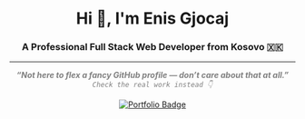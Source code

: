 <h1 align="center">Hi 👋, I'm Enis Gjocaj</h1>
<h3 align="center">A Professional Full Stack Web Developer from Kosovo 🇽🇰</h3>

<hr>

<div align="center">
  <sub>
    <p style="font-style: italic; font-size: 14px; color: gray;">
      <strong>“Not here to flex a fancy GitHub profile — don’t care about that at all.”</strong><br>
      <span style="font-family: monospace; font-size: 12px;">Check the real work instead 👇</span>
    </p>
  </sub>
  <a href="https://enisgjocaj.pro" target="_blank" rel="noopener noreferrer">
    <img src="https://img.shields.io/badge/Visit-My%20Portfolio-121212?style=for-the-badge&logo=firefox&logoColor=white" alt="Portfolio Badge" />
  </a>
</div>


<!--
<p align="center">
  <img src="https://komarev.com/ghpvc/?username=enisgjocaj&label=Profile%20views&color=0e75b6&style=flat" alt="enisgjocaj" />
  <a href="https://wakatime.com/@bbdb98a1-9900-438b-b775-aaa803be34f1"><img src="https://wakatime.com/badge/user/bbdb98a1-9900-438b-b775-aaa803be34f1.svg" alt="Total time coded since Sep 23 2024" /></a>
</p>

---

### 🚀 About Me:
- <img src="https://dolphinstech.eu/images/3.png" width="90"/> I’m currently working at **Dolphins Group**
- 🌱 I’m currently mastering **Next.js 14 and Svelte**
- 🌱 I’m currently learning **Go , Laravel and Astro**
- 👯 I’m looking to collaborate on **web and programming projects**
- 🤝 I’m open to help with **projects, code, and more**
- 👨‍💻 All of my projects are available [here](#) 
- 💬 Ask me about **React, Django, Python, Node, TypeScript**
- 📫 How to reach me: **enisg1489@gmail.com**
- 📄 Website **[enisgjocaj.pro](#)**
- 

---

### 🌐 Connect with Me:
[![Mail](https://img.shields.io/badge/Email-D14836?style=for-the-badge&logo=gmail&logoColor=white)](enisg1489@gmail.com)
[![GitHub](https://img.shields.io/badge/GitHub-%23181717.svg?style=for-the-badge&logo=github&logoColor=white)](https://github.com/EnisGjocaj)
[![LinkedIn](https://img.shields.io/badge/LinkedIn-%230077B5.svg?style=for-the-badge&logo=linkedin&logoColor=white)](https://www.linkedin.com/in/enis-gjocaj-996784292/)


---

### 🛠️ Technologies and Tools

![HTML5](https://img.shields.io/badge/html5-%23E34F26.svg?style=for-the-badge&logo=html5&logoColor=white)
![CSS3](https://img.shields.io/badge/css3-%231572B6.svg?style=for-the-badge&logo=css3&logoColor=white)
![JavaScript](https://img.shields.io/badge/javascript-%23F7DF1E.svg?style=for-the-badge&logo=javascript&logoColor=black)
![SASS](https://img.shields.io/badge/sass-%23CC6699.svg?style=for-the-badge&logo=sass&logoColor=white)
![TypeScript](https://img.shields.io/badge/typescript-%23007ACC.svg?style=for-the-badge&logo=typescript&logoColor=white)
![React](https://img.shields.io/badge/react-%2361DAFB.svg?style=for-the-badge&logo=react&logoColor=black)
![Laravel](https://img.shields.io/badge/laravel-%23FF2D20.svg?style=for-the-badge&logo=laravel&logoColor=white)
![PHP](https://img.shields.io/badge/php-%23777BB4.svg?style=for-the-badge&logo=php&logoColor=white)
![Flutter](https://img.shields.io/badge/flutter-%2302569B.svg?style=for-the-badge&logo=flutter&logoColor=white)
![Dart](https://img.shields.io/badge/dart-%230175C2.svg?style=for-the-badge&logo=dart&logoColor=white)
![TailwindCSS](https://img.shields.io/badge/tailwindcss-%2338B2AC.svg?style=for-the-badge&logo=tailwind-css&logoColor=white)
![Bootstrap](https://img.shields.io/badge/bootstrap-%23563D7C.svg?style=for-the-badge&logo=bootstrap&logoColor=white)
![Node.js](https://img.shields.io/badge/node.js-%23339933.svg?style=for-the-badge&logo=node.js&logoColor=white)
![Python](https://img.shields.io/badge/python-%233776AB.svg?style=for-the-badge&logo=python&logoColor=white)
![Django](https://img.shields.io/badge/django-%23092E20.svg?style=for-the-badge&logo=django&logoColor=white)
![Next.js](https://img.shields.io/badge/next.js-%23000000.svg?style=for-the-badge&logo=next.js&logoColor=white)
![Svelte](https://img.shields.io/badge/svelte-%23FF3E00.svg?style=for-the-badge&logo=svelte&logoColor=white)
![Express.js](https://img.shields.io/badge/express.js-%23404d59.svg?style=for-the-badge&logo=express&logoColor=white)
![Electron](https://img.shields.io/badge/electron-%2347848F.svg?style=for-the-badge&logo=electron&logoColor=white)
![Prisma](https://img.shields.io/badge/prisma-%232D3748.svg?style=for-the-badge&logo=prisma&logoColor=white)
![MySQL](https://img.shields.io/badge/mysql-%234479A1.svg?style=for-the-badge&logo=mysql&logoColor=white)
![PostgreSQL](https://img.shields.io/badge/postgresql-%23336791.svg?style=for-the-badge&logo=postgresql&logoColor=white)
![Supabase](https://img.shields.io/badge/supabase-%23000000.svg?style=for-the-badge&logo=supabase&logoColor=white)
![Firebase](https://img.shields.io/badge/firebase-%23FFCA28.svg?style=for-the-badge&logo=firebase&logoColor=black)
![tRPC](https://img.shields.io/badge/trpc-%236136C5.svg?style=for-the-badge&logo=trpc&logoColor=white)
![Axios](https://img.shields.io/badge/axios-%235A29E4.svg?style=for-the-badge&logo=axios&logoColor=white)
![NGINX](https://img.shields.io/badge/nginx-%23009639.svg?style=for-the-badge&logo=nginx&logoColor=white)
![Docker](https://img.shields.io/badge/docker-%232496ED.svg?style=for-the-badge&logo=docker&logoColor=white)
![Selenium](https://img.shields.io/badge/selenium-%2343B02A.svg?style=for-the-badge&logo=selenium&logoColor=white)
![Puppeteer](https://img.shields.io/badge/puppeteer-%2361DAFB.svg?style=for-the-badge&logo=puppeteer&logoColor=black)
![AWS](https://img.shields.io/badge/aws-%23FF9900.svg?style=for-the-badge&logo=amazon-aws&logoColor=white)
![C++](https://img.shields.io/badge/c++-%2300599C.svg?style=for-the-badge&logo=c%2B%2B&logoColor=white)
![Go](https://img.shields.io/badge/go-%2300ADD8.svg?style=for-the-badge&logo=go&logoColor=white)
![Astro](https://img.shields.io/badge/astro-%23FF7E33.svg?style=for-the-badge&logo=astro&logoColor=white)
![MongoDB](https://img.shields.io/badge/mongodb-%2347A248.svg?style=for-the-badge&logo=mongodb&logoColor=white)
![Git](https://img.shields.io/badge/git-%23F05032.svg?style=for-the-badge&logo=git&logoColor=white)
![Apache](https://img.shields.io/badge/apache-%23D22128.svg?style=for-the-badge&logo=apache&logoColor=white)
![Webpack](https://img.shields.io/badge/webpack-%238DD6F9.svg?style=for-the-badge&logo=webpack&logoColor=black)
![Three.js](https://img.shields.io/badge/three.js-%23000000.svg?style=for-the-badge&logo=three.js&logoColor=white)
![Clerk](https://img.shields.io/badge/clerk-%23643CC7.svg?style=for-the-badge&logo=clerk&logoColor=white)
![NextAuth.js](https://img.shields.io/badge/nextauth.js-%23000000.svg?style=for-the-badge&logo=next.js&logoColor=white)
![Web3](https://img.shields.io/badge/web3-%23F16822.svg?style=for-the-badge&logo=web3.js&logoColor=white)
![Hardhat](https://img.shields.io/badge/hardhat-%23F6C343.svg?style=for-the-badge&logo=hardhat&logoColor=black)
![Solidity](https://img.shields.io/badge/solidity-%23363636.svg?style=for-the-badge&logo=solidity&logoColor=white)
![Vite](https://img.shields.io/badge/vite-%23646CFF.svg?style=for-the-badge&logo=vite&logoColor=white)
![shadcn/ui](https://img.shields.io/badge/shadcn-%23000000.svg?style=for-the-badge&logo=shadcn&logoColor=white)
![Java](https://img.shields.io/badge/java-%23ED8B00.svg?style=for-the-badge&logo=java&logoColor=white)
![Stripe](https://img.shields.io/badge/stripe-%23636FDA.svg?style=for-the-badge&logo=stripe&logoColor=white)
![Convex](https://img.shields.io/badge/convex-%234B5562.svg?style=for-the-badge&logo=convex&logoColor=white)


----


### 📊 GitHub Stats and Contributions

![GitHub Stats](https://github-readme-stats.vercel.app/api?username=EnisGjocaj&show_icons=true&theme=radical)
![Top Languages](https://github-readme-stats.vercel.app/api/top-langs/?username=EnisGjocaj&layout=compact&theme=radical)

### 🔥 GitHub Contribution Graph
[![EnisGjocaj's GitHub Activity Graph](https://github-profile-summary-cards.vercel.app/api/cards/profile-details?username=EnisGjocaj&theme=github)](https://github.com/EnisGjocaj)

### 📈 GitHub Streak Stats
![GitHub Streak](https://streak-stats.demolab.com?user=EnisGjocaj&theme=radical&border_radius=5)

### 🏆 GitHub Trophies
[![Trophy](https://github-profile-trophy.vercel.app/?username=EnisGjocaj&theme=radical)](https://github.com/ryo-ma/github-profile-trophy)



---
-->
